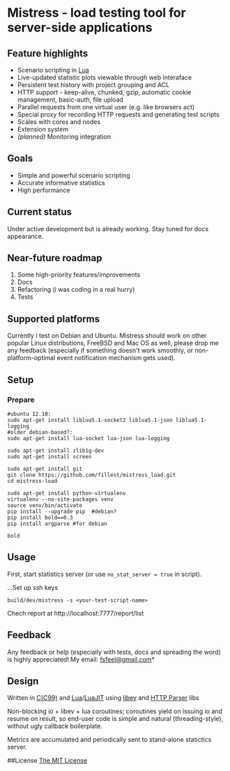 # Mistress - load testing tool for server-side applications

## Feature highlights
* Scenario scripting in [Lua](http://en.wikipedia.org/wiki/Lua_%28programming_language%29)
* Live-updated statistic plots viewable through web interaface
* Persistent test history with project grouping and ACL
* HTTP support - keep-alive, chunked, gzip, automatic cookie management, basic-auth, file upload
* Parallel requests from one virtual user (e.g. like browsers act)
* Special proxy for recording HTTP requests and generating test scripts
* Scales with cores and nodes
* Extension system
* *(planned)* Monitoring integration

## Goals
* Simple and powerful scenario scripting
* Accurate informative statistics
* High performance

## Current status
Under active development but is already working. Stay tuned for docs appearance.

## Near-future roadmap
1. Some high-priority features/improvements
1. Docs
1. Refactoring (i was coding in a real hurry)
1. Tests

## Supported platforms
Currently I test on Debian and Ubuntu. Mistress should work on other popular Linux distributions, FreeBSD and Mac OS as well, please drop me any feedback (especially if something doesn't work smoothly, or non-platform-optimal event notification mechanism gets used).

## Setup
### Prepare
    #ubuntu 12.10:
    sudo apt-get install liblua5.1-socket2 liblua5.1-json liblua5.1-logging
    #older debian-based?:
    sudo apt-get install lua-socket lua-json lua-logging
    
    sudo apt-get install zlib1g-dev
    sudo apt-get install screen

    sudo apt-get install git
    git clone https://github.com/fillest/mistress_load.git
    cd mistress-load

    sudo apt-get install python-virtualenv
    virtualenv --no-site-packages venv
    source venv/bin/activate
    pip install --upgrade pip  #debian?
    pip install bold==0.3
    pip install argparse #for debian
    
    bold

## Usage
First, start statistics server (or use `no_stat_server = true` in script).

...Set up ssh keys

`build/dev/mistress -s <your-test-script-name>`

Chech report at http://localhost:7777/report/list

## Feedback
Any feedback or help (especially with tests, docs and spreading the word) is highly appreciated! My email: fsfeel@gmail.com*

## Design
Written in [C(C99)](http://en.wikipedia.org/wiki/C99) and [Lua](http://en.wikipedia.org/wiki/Lua_%28programming_language%29)/[LuaJIT](http://luajit.org/) using [libev](http://software.schmorp.de/pkg/libev.html) and [HTTP Parser](https://github.com/joyent/http-parser) libs

Non-blocking io + libev + lua coroutines; coroutines yield on issuing io and resume on result, so end-user code is simple and natural (threading-style), without ugly callback boilerplate.

Metrics are accumulated and periodically sent to stand-alone statictics server.

##License
[The MIT License](http://www.opensource.org/licenses/mit-license.php)
